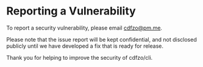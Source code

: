 # Reporting a Vulnerability

To report a security vulnerability, please email cdfzo@pm.me.

Please note that the issue report will be kept confidential, and not disclosed
publicly until we have developed a fix that is ready for release.

Thank you for helping to improve the security of cdfzo/cli.
